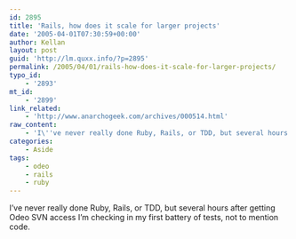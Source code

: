 ```yaml
---
id: 2895
title: 'Rails, how does it scale for larger projects'
date: '2005-04-01T07:30:59+00:00'
author: Kellan
layout: post
guid: 'http://lm.quxx.info/?p=2895'
permalink: /2005/04/01/rails-how-does-it-scale-for-larger-projects/
typo_id:
    - '2893'
mt_id:
    - '2899'
link_related:
    - 'http://www.anarchogeek.com/archives/000514.html'
raw_content:
    - 'I\''ve never really done Ruby, Rails, or TDD, but several hours after getting Odeo SVN access I\''m checking in my first battery of tests, not to mention code.'
categories:
    - Aside
tags:
    - odeo
    - rails
    - ruby
---
```


I’ve never really done Ruby, Rails, or TDD, but several hours after getting Odeo SVN access I’m checking in my first battery of tests, not to mention code.